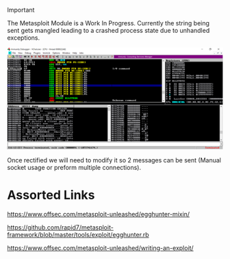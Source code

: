 > [!IMPORTANT]
> The Metasploit Module is a Work In Progress. Currently the string being sent gets mangled leading to a crashed process state due to unhandled exceptions.
>
> ![alt text](Images/Crash-image.png)
>
> Once rectified we will need to modify it so 2 messages can be sent (Manual socket usage or preform multiple connections).

# Assorted Links
https://www.offsec.com/metasploit-unleashed/egghunter-mixin/

https://github.com/rapid7/metasploit-framework/blob/master/tools/exploit/egghunter.rb

https://www.offsec.com/metasploit-unleashed/writing-an-exploit/

